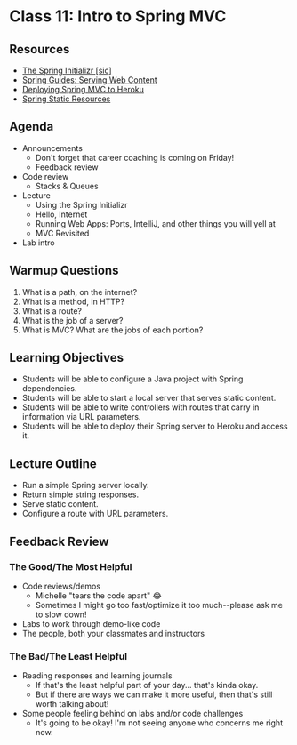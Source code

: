 # Class 11: Intro to Spring MVC

## Resources
* [The Spring Initializr \[sic\]](https://start.spring.io/)
* [Spring Guides: Serving Web Content](https://spring.io/guides/gs/serving-web-content/)
* [Deploying Spring MVC to Heroku](https://devcenter.heroku.com/articles/deploying-spring-boot-apps-to-heroku)
* [Spring Static Resources](https://spring.io/blog/2013/12/19/serving-static-web-content-with-spring-boot)

## Agenda
- Announcements
    - Don't forget that career coaching is coming on Friday!
    - Feedback review
- Code review
    - Stacks & Queues
- Lecture
    - Using the Spring Initializr
    - Hello, Internet
    - Running Web Apps: Ports, IntelliJ, and other things you will yell at
    - MVC Revisited
- Lab intro

## Warmup Questions
1. What is a path, on the internet?
2. What is a method, in HTTP?
3. What is a route?
4. What is the job of a server?
5. What is MVC? What are the jobs of each portion?

## Learning Objectives
* Students will be able to configure a Java project with Spring dependencies.
* Students will be able to start a local server that serves static content.
* Students will be able to write controllers with routes that carry in information via URL parameters.
* Students will be able to deploy their Spring server to Heroku and access it.

## Lecture Outline
* Run a simple Spring server locally.
* Return simple string responses.
* Serve static content.
* Configure a route with URL parameters.

## Feedback Review

### The Good/The Most Helpful

- Code reviews/demos
    - Michelle "tears the code apart" 😂
    - Sometimes I might go too fast/optimize it too much--please ask me to slow down!
- Labs to work through demo-like code
- The people, both your classmates and instructors

### The Bad/The Least Helpful

- Reading responses and learning journals
    - If that's the least helpful part of your day... that's kinda okay.
    - But if there are ways we can make it more useful, then that's still worth talking about!
- Some people feeling behind on labs and/or code challenges
    - It's going to be okay! I'm not seeing anyone who concerns me right now.
